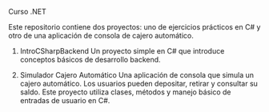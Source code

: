 Curso .NET

Este repositorio contiene dos proyectos: uno de ejercicios prácticos en C# y otro de una aplicación de consola de cajero automático.

1. IntroCSharpBackend
Un proyecto simple en C# que introduce conceptos básicos de desarrollo backend.

3. Simulador Cajero Automático
Una aplicación de consola que simula un cajero automático. Los usuarios pueden depositar, retirar y consultar su saldo. Este proyecto utiliza clases, métodos y manejo básico de entradas de usuario en C#.
